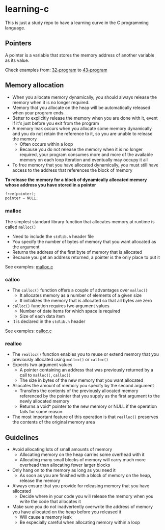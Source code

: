 # learning-c
This is just a study repo to have a learning curve in the C programming language.

## Pointers

A pointer is a variable that stores the memory address of another variable as its value.

Check examples from: [32-program](./32-program/) to [43-program](./43-program/)

## Memory allocation

- When you allocate memory dynamically, you should always release the memory when it is no longer required.
- Memory that you allocate on the heap will be automatically released when your program ends.
- Better to explicitly release the memory when you are done with it, event if it's just before you exit from the program
- A memory leak occurs when you allocate some memory dynamically and you do not retain the reference to it, so you are unable to release the memory
    - Often occurs within a loop
    - Because you do not release the memory when it is no longer required, your program consumes more and more of the available memory on each loop iteration and eventually may occupy it all
- To free memory that you have allocated dynamically, you must still have access to the address that references the block of memory

**To release the memory for a block of dynamically allocated memory whose address you have stored in a pointer**

```c
free(pointer);
pointer = NULL;
```


### malloc

The simplest standard library function that allocates memory at runtime is called `malloc()`

- Need to include the `stdlib.h` header file
- You specify the number of bytes of memory that you want allocated as the argument
- Returns the address of the first byte of memory that is allocated
- Because you get an address returned, a pointer is the only place to put it

See examples: [malloc.c](./44-program/malloc.c)

### calloc

- The `calloc()` function offers a couple of advantages over `malloc()`
    - It allocates memory as a number of elements of a given size
    - It initializes the memory that is allocated so that all bytes are zero
- `calloc()` function requires two argument values
    - Number of date items for which space is required
    - Size of each data item
- It is declared in the `stdlib.h` header


See examples: [calloc.c](./44-program/calloc.c)

### realloc

- The `realloc()` function enables you to reuse or extend memory that you previously allocated using `malloc()` or `calloc()`
- Expects two argument values
    - A pointer containing an address that was previously returned by a call to `malloc()`, `calloc()`
    - The size in bytes of the new memory that you want allocated
- Allocates the amount of memory you specify by the second argument
    - Transfers the contents of the previously allocated memory referenced by the pointer that you supply as the first argument to the newly allocated memory
    - Returns a void* pointer to the new memory or NULL if the operation fails for some reason
- The most important feature of this operation is that `realloc()` preserves the contents of the original memory area

## Guidelines

- Avoid allocating lots of small amounts of memory
    - Allocating memory on the heap carries some overhead with it
    - Allocating many small blocks of memory will carry much more overhead than allocating fewer larger blocks
- Only hang on to the memory as long as you need it
    - As soon as you are finished with a block of memory on the heap, release the memory
- Always ensure that you provide for releasing memory that you have allocated
    - Decide where in your code you will release the memory when you write the code that allocates it
- Make sure you do not inadvertently overwrite the address of memory you have allocated on the heap before you released it
    - Will cause a memory leak
    - Be especially careful when allocating memory within a loop
